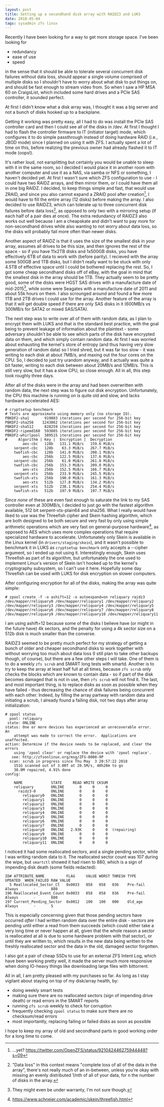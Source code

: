 ```yaml
---
layout: post
title: Setting up a secondhand disk array with RAIDZ3 and LUKS
date: 2018-05-04
tags: sysadmin zfs linux
---
```


Recently I have been looking for a way to get more storage space. I've been looking for

* redundancy
* ease of use
* speed

in the sense that it should be able to tolerate several concurrent disk failures without data loss, should appear a single volume comprised of multiple disks so I shouldn't have to worry about what disk to put things on, and should be fast enough to stream video from. So when I saw a HP MSA 60 on CraigsList, which included some hard drives and a PCIe SAS controller, it sounded perfect.

At first I didn't know what a disk array was, I thought it was a big server and not a bunch of disks hooked up to a backplane.

Getting it working was pretty easy, all I had to do was install the PCIe SAS controller card and then I could see all of the disks in /dev. At first I thought I had to flash the controller firmware to IT (initiator target) mode, which configures it to do simple passthrough instead of doing hardware RAID (i.e., JBOD mode) since I planned on using it with ZFS. I actually spent a lot of time on this, before realizing the previous owner had already flashed it to IT mode (oops!).

It's rather loud, not earsplitting but certainly you would be unable to sleep with it in the same room, so I decided I would place it in another room with another computer and use it as a NAS, via samba or NFS or something, I haven't decided yet. At first I wasn't sure which ZFS configuration to use - I could have two RAIDZ arrays, and then mirror them, or I could have them all in one big RAIDZ. I decided, to keep things simple and fast, that would use ZRAID, and since you also cannot expand a ZRAID pool after creation[^0], I would have to fill the entire array (12 disks) before making the array. I also decided to use RAIDZ3, which can tolerate up to three concurrent disk failures before data loss[^1], as opposed to only two with a mirroring setup (if each half of a pair dies at once). The extra redundancy of RAIDZ3 also works out well because I am a cheapskate and didn't want to pay more for non-secondhand drives while also wanting to not worry about data loss, so the disks will probably fail more often than newer disks.

Another aspect of RAIDZ is that it uses the size of the smallest disk in your array, assumes all drives to be this size, and then ignores the rest of the space - so if you have 11x2TB disks and 1x500GB disks, you have effectively 6TB of data to work with (before parity). I recieved with the array some 500GB and 1TB disks, but I didn't really want to be stuck with only 4.5TB of effective space until I could be bothered replacing the rest. So, I got some cheap secondhand disks off of eBay, with the goal in mind that the smallest disk in the array should be 1TB. They actually seem to be pretty good, some of the disks were HGST SAS drives with a manufacture date of mid-2015[^2], while some were Seagates with a manufacture date of 2011 and about 55k hours on them. I also scrounged around and found a few more 1TB and 2TB drives I could use for the array. Another feature of the array is that it will get double speed if there are only SAS disks in it (600MB/s vs 300MB/s for SATA2 or mixed SAS/SATA).

The next step was to write over all of them with random data, as I plan to encrypt them with LUKS and that is the standard best practice, with the goal being to prevent leakage of information about the plaintext - some adversary shouldn't be able to see which parts of the disk have encrypted data on them, and which simply contain random data. At first I was worried about exhausting the kernel's store of entropy (and thus having very slow generation of random data) so I tried shred, but it was far too slow - it was writing to each disk at about 7MB/s, and maxing out the four cores on the CPU. So, I decided to just try urandom anyway, and it actually was quite a bit faster, writing to each disk between about 20MB/s and 12MB/s. This is still very slow, but it has a slow CPU, so close enough. All in all, this step took roughly three days.

After all of the disks were in the array and had been overwritten with random data, the next step was to figure out disk encryption. Unfortunately, the CPU this machine is running on is quite old and slow, and lacks hardware accelerated AES:

```
# cryptsetup benchmark
# Tests are approximate using memory only (no storage IO).
PBKDF2-sha1       919803 iterations per second for 256-bit key
PBKDF2-sha256    1243862 iterations per second for 256-bit key
PBKDF2-sha512     828259 iterations per second for 256-bit key
PBKDF2-ripemd160  593085 iterations per second for 256-bit key
PBKDF2-whirlpool  389515 iterations per second for 256-bit key
#     Algorithm | Key |  Encryption |  Decryption
        aes-cbc   128b   131.1 MiB/s   159.6 MiB/s
    serpent-cbc   128b    63.3 MiB/s   267.7 MiB/s
    twofish-cbc   128b   141.0 MiB/s   208.1 MiB/s
        aes-cbc   256b   122.5 MiB/s   137.6 MiB/s
    serpent-cbc   256b    61.0 MiB/s   261.8 MiB/s
    twofish-cbc   256b   153.3 MiB/s   209.0 MiB/s
        aes-xts   256b   152.5 MiB/s   166.7 MiB/s
    serpent-xts   256b   233.9 MiB/s   245.5 MiB/s
    twofish-xts   256b   190.0 MiB/s   161.3 MiB/s
        aes-xts   512b   127.8 MiB/s   134.2 MiB/s
    serpent-xts   512b   238.1 MiB/s   254.4 MiB/s
    twofish-xts   512b   197.9 MiB/s   197.7 MiB/s
```

Since *none* of these are even fast enough to saturate the link to my SAS controller even at 300MB/s, I decided to just go with the fastest algorithm available, 512 bit serpent-xts-plain64 and sha256. What I really would have liked to use was the Threefish cipher and Skein hashing algorithm, which are both designed to be both secure and very fast by only using simple arithmetic operations which are very fast on general-purpose hardware[^3], as opposed to AES which uses more complex operations that require specialized hardware to accelerate. Unfortunately only Skein is available in the Linux kernel (in ```drivers/staging/skein```), and it wasn't possible to benchmark it in LUKS as ```cryptsetup benchmark``` only accepts a --cipher argument, so I ended up not using it. Interestingly enough, Skein uses Threefish as part of its algorithm, but unfortunately the one used to implement Linux's version of Skein isn't hooked up to the kernel's cryptography subsystem, so I can't use it here. Hopefully some day Threefish can be used with LUKS for disk encryption on slower computers.

After configuring encryption for all of the disks, making the array was quite simple:

```
# zpool create -f -o ashift=12 -o autoexpand=on reliquary raidz3 /dev/mapper/reliquary0 /dev/mapper/reliquary1 /dev/mapper/reliquary2 /dev/mapper/reliquary3 /dev/mapper/reliquary4 /dev/mapper/reliquary5 /dev/mapper/reliquary6 /dev/mapper/reliquary7 /dev/mapper/reliquary8 /dev/mapper/reliquary9 /dev/mapper/reliquary10 /dev/mapper/reliquary11
```

I am using ashift=12 because some of the disks I believe have (or might in the future have) 4k sectors, and the penalty for using a 4k sector size on a 512b disk is much smaller than the converse.

RAIDZ3 seemed to be pretty much perfect for my strategy of getting a bunch of older and cheaper secondhand disks to work together with without worrying too much about data loss (I still plan to take other backups though, of course), but there are a few other steps I will take. One of them is to do a weekly ```zfs scrub``` and SMART long tests with smartd. Another is to try to keep the array at least half full at all times, because ```zfs scrub``` only checks the blocks which are known to contain data - so if part of the disk becomes damaged that is not in use, then ```zfs scrub``` will not find it. The last, and most important thing, is to replace disks as soon as possible when they have failed - thus decreasing the chance of disk failures being concurrent with each other. Indeed, by filling the array partway with random data and initiating a scrub, I already found a failing disk, not two days after array initialization:

```
# zpool status
  pool: reliquary
 state: ONLINE
status: One or more devices has experienced an unrecoverable error.  An
	attempt was made to correct the error.  Applications are unaffected.
action: Determine if the device needs to be replaced, and clear the errors
	using 'zpool clear' or replace the device with 'zpool replace'.
   see: http://zfsonlinux.org/msg/ZFS-8000-9P
  scan: scrub in progress since Thu May  3 20:57:22 2018
	151G scanned out of 3.00T at 20.5M/s, 40h28m to go
	38.0M repaired, 4.91% done
config:

	NAME             STATE     READ WRITE CKSUM
	reliquary        ONLINE       0     0     0
	  raidz3-0       ONLINE       0     0     0
	    reliquary0   ONLINE       0     0     0
	    reliquary1   ONLINE       0     0     0
	    reliquary2   ONLINE       0     0     0
	    reliquary3   ONLINE       0     0     0
	    reliquary4   ONLINE       0     0     0
	    reliquary5   ONLINE       0     0     0
	    reliquary6   ONLINE       0     0     0
	    reliquary7   ONLINE       0     0     0
	    reliquary8   ONLINE   2.93K     0     0  (repairing)
	    reliquary9   ONLINE       0     0     0
	    reliquary10  ONLINE       0     0     0
	    reliquary11  ONLINE       0     0     0
```

I noticed it had some reallocated sectors, and a single pending sector, while I was writing random data to it. The reallocated sector count was 107 during the wipe, but ```smartctl``` showed it had risen to 880, which is a sign of impending disk death (some fields redacted):
```
ID# ATTRIBUTE_NAME          FLAG     VALUE WORST THRESH TYPE      UPDATED  WHEN_FAILED RAW_VALUE
  5 Reallocated_Sector_Ct   0x0033   058   058   036    Pre-fail  Always       -       880
196 Reallocated_Event_Count 0x0033   058   058   036    Pre-fail  Always       -       880
197 Current_Pending_Sector  0x0012   100   100   000    Old_age   Always       -       5
```

This is especially concerning given that those pending sectors have occurred *after* I had written random data over the entire disk - sectors are pending until either a read from them succeeds (which could either take a very long time or never happen at all, given that the whole reason a sector is reallocated at all is due to some hardware problem with that sector), or until they are written to, which results in the new data being written to the freshly reallocated sector and the data in the old, damaged sector forgotten.

I also got a pair of cheap SSDs to use for an external ZFS Intent Log, which have been working pretty well, it made the server much more responsive when doing IO-heavy things like downloading large files with bittorrent.

All in all, I am pretty pleased with my purchases so far. As long as I stay vigilant about staying on top of my disk/array health, by:

* doing weekly smart tests
* making sure there are no reallocated sectors (sign of impending drive death) or read errors in the SMART reports
* running ```zfs scrub``` weekly to check for corruption
* frequently checking ```zpool status``` to make sure there are no checksum/read errors
* most importantly, replacing failing or failed disks as soon as possible

I hope to keep my array of old and secondhand parts in good working order for a long time to come.

[^0]: ...yet? https://twitter.com/OpenZFS/status/921042446275944448?s=09
[^1]: "Data loss" in this context means "complete loss of all of the data in the array", there's not really much of an in-between, unless you're okay with missing an evenly distributed 1/nth of all of your data, for n the number of disks in the array.
[^2]: They might even be under warranty, I'm not sure though.
[^3]: https://www.schneier.com/academic/skein/threefish.html
